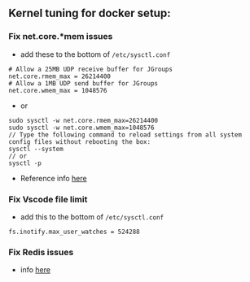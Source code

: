 ## Kernel tuning for docker setup:

### Fix net.core.*mem issues 

- add these to the bottom of `/etc/sysctl.conf`

```
# Allow a 25MB UDP receive buffer for JGroups
net.core.rmem_max = 26214400
# Allow a 1MB UDP send buffer for JGroups
net.core.wmem_max = 1048576
```

- or

```
sudo sysctl -w net.core.rmem_max=26214400
sudo sysctl -w net.core.wmem_max=1048576
// Type the following command to reload settings from all system config files without rebooting the box:
sysctl --system
// or
sysctl -p
```

- Reference info [here](https://www.cyberciti.biz/faq/reload-sysctl-conf-on-linux-using-sysctl/)

### Fix Vscode file limit 
- add this to the bottom of `/etc/sysctl.conf`

```
fs.inotify.max_user_watches = 524288
```

### Fix Redis issues

- info [here](https://redis.io/topics/admin)
